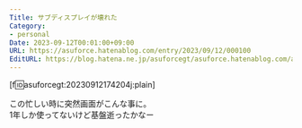 ```yaml
---
Title: サブディスプレイが壊れた
Category:
- personal
Date: 2023-09-12T00:01:00+09:00
URL: https://asuforce.hatenablog.com/entry/2023/09/12/000100
EditURL: https://blog.hatena.ne.jp/asuforcegt/asuforce.hatenablog.com/atom/entry/820878482966860108
---
```


[f:id:asuforcegt:20230912174204j:plain]

この忙しい時に突然画面がこんな事に。  
1年しか使ってないけど基盤逝ったかなー
